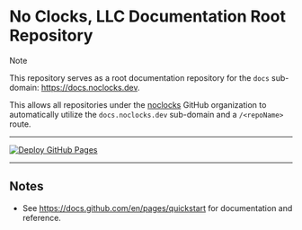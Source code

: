 # No Clocks, LLC Documentation Root Repository

> [!NOTE]
> This repository serves as a root documentation repository for the `docs` sub-domain: <https://docs.noclocks.dev>.
>
> This allows all repositories under the [noclocks](https://github.com/noclocks) GitHub organization to automatically
> utilize the `docs.noclocks.dev` sub-domain and a `/<repoName>` route.

***

[![Deploy GitHub Pages](https://github.com/noclocks/noclocks.github.io/actions/workflows/ghpages.yml/badge.svg)](https://github.com/noclocks/noclocks.github.io/actions/workflows/ghpages.yml)
***

## Notes

- See https://docs.github.com/en/pages/quickstart for documentation and reference.

